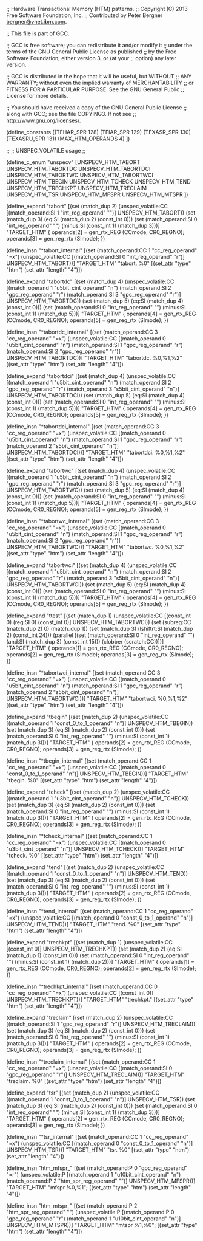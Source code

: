 ;; Hardware Transactional Memory (HTM) patterns.
;; Copyright (C) 2013 Free Software Foundation, Inc.
;; Contributed by Peter Bergner <bergner@vnet.ibm.com>.

;; This file is part of GCC.

;; GCC is free software; you can redistribute it and/or modify it
;; under the terms of the GNU General Public License as published
;; by the Free Software Foundation; either version 3, or (at your
;; option) any later version.

;; GCC is distributed in the hope that it will be useful, but WITHOUT
;; ANY WARRANTY; without even the implied warranty of MERCHANTABILITY
;; or FITNESS FOR A PARTICULAR PURPOSE.  See the GNU General Public
;; License for more details.

;; You should have received a copy of the GNU General Public License
;; along with GCC; see the file COPYING3.  If not see
;; <http://www.gnu.org/licenses/>.

(define_constants
  [(TFHAR_SPR		128)
   (TFIAR_SPR		129)
   (TEXASR_SPR		130)
   (TEXASRU_SPR		131)
   (MAX_HTM_OPERANDS	4)
  ])

;;
;; UNSPEC_VOLATILE usage
;;

(define_c_enum "unspecv"
  [UNSPECV_HTM_TABORT
   UNSPECV_HTM_TABORTDC
   UNSPECV_HTM_TABORTDCI
   UNSPECV_HTM_TABORTWC
   UNSPECV_HTM_TABORTWCI
   UNSPECV_HTM_TBEGIN
   UNSPECV_HTM_TCHECK
   UNSPECV_HTM_TEND
   UNSPECV_HTM_TRECHKPT
   UNSPECV_HTM_TRECLAIM
   UNSPECV_HTM_TSR
   UNSPECV_HTM_MFSPR
   UNSPECV_HTM_MTSPR
  ])


(define_expand "tabort"
  [(set (match_dup 2)
	(unspec_volatile:CC [(match_operand:SI 1 "int_reg_operand" "")]
			    UNSPECV_HTM_TABORT))
   (set (match_dup 3)
	(eq:SI (match_dup 2)
	       (const_int 0)))
   (set (match_operand:SI 0 "int_reg_operand" "")
	(minus:SI (const_int 1) (match_dup 3)))]
  "TARGET_HTM"
{
  operands[2] = gen_rtx_REG (CCmode, CR0_REGNO);
  operands[3] = gen_reg_rtx (SImode);
})

(define_insn "*tabort_internal"
  [(set (match_operand:CC 1 "cc_reg_operand" "=x")
	(unspec_volatile:CC [(match_operand:SI 0 "int_reg_operand" "r")]
			    UNSPECV_HTM_TABORT))]
  "TARGET_HTM"
  "tabort. %0"
  [(set_attr "type" "htm")
   (set_attr "length" "4")])

(define_expand "tabortdc"
  [(set (match_dup 4)
	(unspec_volatile:CC [(match_operand 1 "u5bit_cint_operand" "n")
			     (match_operand:SI 2 "gpc_reg_operand" "r")
			     (match_operand:SI 3 "gpc_reg_operand" "r")]
			    UNSPECV_HTM_TABORTDC))
   (set (match_dup 5)
	(eq:SI (match_dup 4)
	       (const_int 0)))
   (set (match_operand:SI 0 "int_reg_operand" "")
	(minus:SI (const_int 1) (match_dup 5)))]
  "TARGET_HTM"
{
  operands[4] = gen_rtx_REG (CCmode, CR0_REGNO);
  operands[5] = gen_reg_rtx (SImode);
})

(define_insn "*tabortdc_internal"
  [(set (match_operand:CC 3 "cc_reg_operand" "=x")
	(unspec_volatile:CC [(match_operand 0 "u5bit_cint_operand" "n")
			     (match_operand:SI 1 "gpc_reg_operand" "r")
			     (match_operand:SI 2 "gpc_reg_operand" "r")]
			    UNSPECV_HTM_TABORTDC))]
  "TARGET_HTM"
  "tabortdc. %0,%1,%2"
  [(set_attr "type" "htm")
   (set_attr "length" "4")])

(define_expand "tabortdci"
  [(set (match_dup 4)
	(unspec_volatile:CC [(match_operand 1 "u5bit_cint_operand" "n")
			     (match_operand:SI 2 "gpc_reg_operand" "r")
			     (match_operand 3 "s5bit_cint_operand" "n")]
			    UNSPECV_HTM_TABORTDCI))
   (set (match_dup 5)
	(eq:SI (match_dup 4)
	       (const_int 0)))
   (set (match_operand:SI 0 "int_reg_operand" "")
	(minus:SI (const_int 1) (match_dup 5)))]
  "TARGET_HTM"
{
  operands[4] = gen_rtx_REG (CCmode, CR0_REGNO);
  operands[5] = gen_reg_rtx (SImode);
})

(define_insn "*tabortdci_internal"
  [(set (match_operand:CC 3 "cc_reg_operand" "=x")
	(unspec_volatile:CC [(match_operand 0 "u5bit_cint_operand" "n")
			     (match_operand:SI 1 "gpc_reg_operand" "r")
			     (match_operand 2 "s5bit_cint_operand" "n")]
			    UNSPECV_HTM_TABORTDCI))]
  "TARGET_HTM"
  "tabortdci. %0,%1,%2"
  [(set_attr "type" "htm")
   (set_attr "length" "4")])

(define_expand "tabortwc"
  [(set (match_dup 4)
	(unspec_volatile:CC [(match_operand 1 "u5bit_cint_operand" "n")
			     (match_operand:SI 2 "gpc_reg_operand" "r")
			     (match_operand:SI 3 "gpc_reg_operand" "r")]
			    UNSPECV_HTM_TABORTWC))
   (set (match_dup 5)
	(eq:SI (match_dup 4)
	       (const_int 0)))
   (set (match_operand:SI 0 "int_reg_operand" "")
	(minus:SI (const_int 1) (match_dup 5)))]
  "TARGET_HTM"
{
  operands[4] = gen_rtx_REG (CCmode, CR0_REGNO);
  operands[5] = gen_reg_rtx (SImode);
})

(define_insn "*tabortwc_internal"
  [(set (match_operand:CC 3 "cc_reg_operand" "=x")
	(unspec_volatile:CC [(match_operand 0 "u5bit_cint_operand" "n")
			     (match_operand:SI 1 "gpc_reg_operand" "r")
			     (match_operand:SI 2 "gpc_reg_operand" "r")]
			    UNSPECV_HTM_TABORTWC))]
  "TARGET_HTM"
  "tabortwc. %0,%1,%2"
  [(set_attr "type" "htm")
   (set_attr "length" "4")])

(define_expand "tabortwci"
  [(set (match_dup 4)
	(unspec_volatile:CC [(match_operand 1 "u5bit_cint_operand" "n")
			     (match_operand:SI 2 "gpc_reg_operand" "r")
			     (match_operand 3 "s5bit_cint_operand" "n")]
			    UNSPECV_HTM_TABORTWCI))
   (set (match_dup 5)
	(eq:SI (match_dup 4)
	       (const_int 0)))
   (set (match_operand:SI 0 "int_reg_operand" "")
	(minus:SI (const_int 1) (match_dup 5)))]
  "TARGET_HTM"
{
  operands[4] = gen_rtx_REG (CCmode, CR0_REGNO);
  operands[5] = gen_reg_rtx (SImode);
})

(define_expand "ttest"
  [(set (match_dup 1)
	(unspec_volatile:CC [(const_int 0)
			     (reg:SI 0)
			     (const_int 0)]
			    UNSPECV_HTM_TABORTWCI))
   (set (subreg:CC (match_dup 2) 0) (match_dup 1))
   (set (match_dup 3) (lshiftrt:SI (match_dup 2) (const_int 24)))
   (parallel [(set (match_operand:SI 0 "int_reg_operand" "")
		   (and:SI (match_dup 3) (const_int 15)))
              (clobber (scratch:CC))])]
  "TARGET_HTM"
{
  operands[1] = gen_rtx_REG (CCmode, CR0_REGNO);
  operands[2] = gen_reg_rtx (SImode);
  operands[3] = gen_reg_rtx (SImode);
})

(define_insn "*tabortwci_internal"
  [(set (match_operand:CC 3 "cc_reg_operand" "=x")
	(unspec_volatile:CC [(match_operand 0 "u5bit_cint_operand" "n")
			     (match_operand:SI 1 "gpc_reg_operand" "r")
			     (match_operand 2 "s5bit_cint_operand" "n")]
			    UNSPECV_HTM_TABORTWCI))]
  "TARGET_HTM"
  "tabortwci. %0,%1,%2"
  [(set_attr "type" "htm")
   (set_attr "length" "4")])

(define_expand "tbegin"
  [(set (match_dup 2)
	(unspec_volatile:CC [(match_operand 1 "const_0_to_1_operand" "n")]
			    UNSPECV_HTM_TBEGIN))
   (set (match_dup 3)
	(eq:SI (match_dup 2)
	       (const_int 0)))
   (set (match_operand:SI 0 "int_reg_operand" "")
	(minus:SI (const_int 1) (match_dup 3)))]
  "TARGET_HTM"
{
  operands[2] = gen_rtx_REG (CCmode, CR0_REGNO);
  operands[3] = gen_reg_rtx (SImode);
})

(define_insn "*tbegin_internal"
  [(set (match_operand:CC 1 "cc_reg_operand" "=x")
	(unspec_volatile:CC [(match_operand 0 "const_0_to_1_operand" "n")]
			    UNSPECV_HTM_TBEGIN))]
  "TARGET_HTM"
  "tbegin. %0"
  [(set_attr "type" "htm")
   (set_attr "length" "4")])

(define_expand "tcheck"
  [(set (match_dup 2)
	(unspec_volatile:CC [(match_operand 1 "u3bit_cint_operand" "n")]
			    UNSPECV_HTM_TCHECK))
   (set (match_dup 3)
	(eq:SI (match_dup 2)
	       (const_int 0)))
   (set (match_operand:SI 0 "int_reg_operand" "")
	(minus:SI (const_int 1) (match_dup 3)))]
  "TARGET_HTM"
{
  operands[2] = gen_rtx_REG (CCmode, CR0_REGNO);
  operands[3] = gen_reg_rtx (SImode);
})

(define_insn "*tcheck_internal"
  [(set (match_operand:CC 1 "cc_reg_operand" "=x")
	(unspec_volatile:CC [(match_operand 0 "u3bit_cint_operand" "n")]
			    UNSPECV_HTM_TCHECK))]
  "TARGET_HTM"
  "tcheck. %0"
  [(set_attr "type" "htm")
   (set_attr "length" "4")])

(define_expand "tend"
  [(set (match_dup 2)
	(unspec_volatile:CC [(match_operand 1 "const_0_to_1_operand" "n")]
			    UNSPECV_HTM_TEND))
   (set (match_dup 3)
	(eq:SI (match_dup 2)
	       (const_int 0)))
   (set (match_operand:SI 0 "int_reg_operand" "")
	(minus:SI (const_int 1) (match_dup 3)))]
  "TARGET_HTM"
{
  operands[2] = gen_rtx_REG (CCmode, CR0_REGNO);
  operands[3] = gen_reg_rtx (SImode);
})

(define_insn "*tend_internal"
  [(set (match_operand:CC 1 "cc_reg_operand" "=x")
	(unspec_volatile:CC [(match_operand 0 "const_0_to_1_operand" "n")]
			    UNSPECV_HTM_TEND))]
  "TARGET_HTM"
  "tend. %0"
  [(set_attr "type" "htm")
   (set_attr "length" "4")])

(define_expand "trechkpt"
  [(set (match_dup 1)
	(unspec_volatile:CC [(const_int 0)]
			    UNSPECV_HTM_TRECHKPT))
   (set (match_dup 2)
	(eq:SI (match_dup 1)
	       (const_int 0)))
   (set (match_operand:SI 0 "int_reg_operand" "")
	(minus:SI (const_int 1) (match_dup 2)))]
  "TARGET_HTM"
{
  operands[1] = gen_rtx_REG (CCmode, CR0_REGNO);
  operands[2] = gen_reg_rtx (SImode);
})

(define_insn "*trechkpt_internal"
  [(set (match_operand:CC 0 "cc_reg_operand" "=x")
	(unspec_volatile:CC [(const_int 0)]
			    UNSPECV_HTM_TRECHKPT))]
  "TARGET_HTM"
  "trechkpt."
  [(set_attr "type" "htm")
   (set_attr "length" "4")])

(define_expand "treclaim"
  [(set (match_dup 2)
	(unspec_volatile:CC [(match_operand:SI 1 "gpc_reg_operand" "r")]
			    UNSPECV_HTM_TRECLAIM))
   (set (match_dup 3)
	(eq:SI (match_dup 2)
	       (const_int 0)))
   (set (match_operand:SI 0 "int_reg_operand" "")
	(minus:SI (const_int 1) (match_dup 3)))]
  "TARGET_HTM"
{
  operands[2] = gen_rtx_REG (CCmode, CR0_REGNO);
  operands[3] = gen_reg_rtx (SImode);
})

(define_insn "*treclaim_internal"
  [(set (match_operand:CC 1 "cc_reg_operand" "=x")
	(unspec_volatile:CC [(match_operand:SI 0 "gpc_reg_operand" "r")]
			    UNSPECV_HTM_TRECLAIM))]
  "TARGET_HTM"
  "treclaim. %0"
  [(set_attr "type" "htm")
   (set_attr "length" "4")])

(define_expand "tsr"
  [(set (match_dup 2)
	(unspec_volatile:CC [(match_operand 1 "const_0_to_1_operand" "n")]
			    UNSPECV_HTM_TSR))
   (set (match_dup 3)
	(eq:SI (match_dup 2)
	       (const_int 0)))
   (set (match_operand:SI 0 "int_reg_operand" "")
	(minus:SI (const_int 1) (match_dup 3)))]
  "TARGET_HTM"
{
  operands[2] = gen_rtx_REG (CCmode, CR0_REGNO);
  operands[3] = gen_reg_rtx (SImode);
})

(define_insn "*tsr_internal"
  [(set (match_operand:CC 1 "cc_reg_operand" "=x")
	(unspec_volatile:CC [(match_operand 0 "const_0_to_1_operand" "n")]
			    UNSPECV_HTM_TSR))]
  "TARGET_HTM"
  "tsr. %0"
  [(set_attr "type" "htm")
   (set_attr "length" "4")])

(define_insn "htm_mfspr_<mode>"
  [(set (match_operand:P 0 "gpc_reg_operand" "=r")
        (unspec_volatile:P [(match_operand 1 "u10bit_cint_operand" "n")
			    (match_operand:P 2 "htm_spr_reg_operand" "")]
			   UNSPECV_HTM_MFSPR))]
  "TARGET_HTM"
  "mfspr %0,%1";
  [(set_attr "type" "htm")
   (set_attr "length" "4")])

(define_insn "htm_mtspr_<mode>"
  [(set (match_operand:P 2 "htm_spr_reg_operand" "")
        (unspec_volatile:P [(match_operand:P 0 "gpc_reg_operand" "r")
			    (match_operand 1 "u10bit_cint_operand" "n")]
                           UNSPECV_HTM_MTSPR))]
  "TARGET_HTM"
  "mtspr %1,%0";
  [(set_attr "type" "htm")
   (set_attr "length" "4")])

